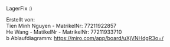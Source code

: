 LagerFix :) <br>

Erstellt von: <br>
Tien Minh Nguyen - MatrikelNr: 77211922857 <br>
He Wang - MatikelNr - MatrikelNr: 77211933710 <br>
b
Ablaufdiagramm: https://miro.com/app/board/uXjVNHdgR3o=/ <br>


